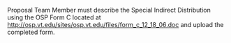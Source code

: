 Proposal Team Member must describe the Special Indirect Distribution using the OSP Form C located at http://osp.vt.edu/sites/osp.vt.edu/files/form_c_12_18_06.doc and upload the completed form. 
